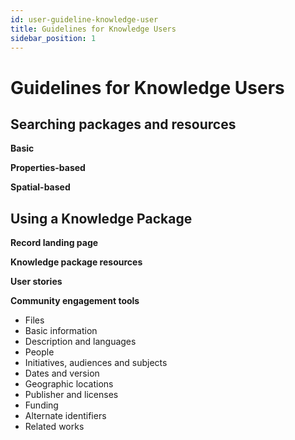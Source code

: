 ```yaml
---
id: user-guideline-knowledge-user
title: Guidelines for Knowledge Users
sidebar_position: 1
---
```


# Guidelines for Knowledge Users

## Searching packages and resources

**Basic**

**Properties-based**

**Spatial-based**

## Using a Knowledge Package

**Record landing page**

**Knowledge package resources**

**User stories**

**Community engagement tools**

- Files
- Basic information
- Description and languages
- People
- Initiatives, audiences and subjects
- Dates and version
- Geographic locations
- Publisher and licenses
- Funding
- Alternate identifiers
- Related works
